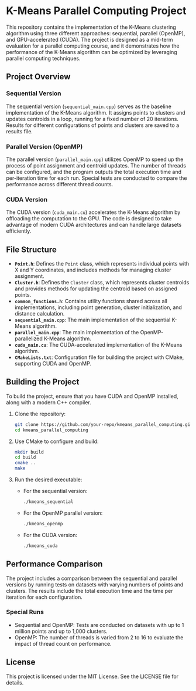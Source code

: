 
# K-Means Parallel Computing Project

This repository contains the implementation of the K-Means clustering algorithm using three different approaches: sequential, parallel (OpenMP), and GPU-accelerated (CUDA). The project is designed as a mid-term evaluation for a parallel computing course, and it demonstrates how the performance of the K-Means algorithm can be optimized by leveraging parallel computing techniques.

## Project Overview

### Sequential Version
The sequential version (`sequential_main.cpp`) serves as the baseline implementation of the K-Means algorithm. It assigns points to clusters and updates centroids in a loop, running for a fixed number of 20 iterations. Results for different configurations of points and clusters are saved to a results file.

### Parallel Version (OpenMP)
The parallel version (`parallel_main.cpp`) utilizes OpenMP to speed up the process of point assignment and centroid updates. The number of threads can be configured, and the program outputs the total execution time and per-iteration time for each run. Special tests are conducted to compare the performance across different thread counts.

### CUDA Version
The CUDA version (`cuda_main.cu`) accelerates the K-Means algorithm by offloading the computation to the GPU. The code is designed to take advantage of modern CUDA architectures and can handle large datasets efficiently.

## File Structure

- **`Point.h`**: Defines the `Point` class, which represents individual points with X and Y coordinates, and includes methods for managing cluster assignment.
- **`Cluster.h`**: Defines the `Cluster` class, which represents cluster centroids and provides methods for updating the centroid based on assigned points.
- **`common_functions.h`**: Contains utility functions shared across all implementations, including point generation, cluster initialization, and distance calculation.
- **`sequential_main.cpp`**: The main implementation of the sequential K-Means algorithm.
- **`parallel_main.cpp`**: The main implementation of the OpenMP-parallelized K-Means algorithm.
- **`cuda_main.cu`**: The CUDA-accelerated implementation of the K-Means algorithm.
- **`CMakeLists.txt`**: Configuration file for building the project with CMake, supporting CUDA and OpenMP.

## Building the Project

To build the project, ensure that you have CUDA and OpenMP installed, along with a modern C++ compiler.

1. Clone the repository:
   ```bash
   git clone https://github.com/your-repo/kmeans_parallel_computing.git
   cd kmeans_parallel_computing
   ```

2. Use CMake to configure and build:
   ```bash
   mkdir build
   cd build
   cmake ..
   make
   ```

3. Run the desired executable:
   - For the sequential version:
     ```bash
     ./kmeans_sequential
     ```
   - For the OpenMP parallel version:
     ```bash
     ./kmeans_openmp
     ```
   - For the CUDA version:
     ```bash
     ./kmeans_cuda
     ```

## Performance Comparison

The project includes a comparison between the sequential and parallel versions by running tests on datasets with varying numbers of points and clusters. The results include the total execution time and the time per iteration for each configuration.

### Special Runs
- Sequential and OpenMP: Tests are conducted on datasets with up to 1 million points and up to 1,000 clusters.
- OpenMP: The number of threads is varied from 2 to 16 to evaluate the impact of thread count on performance.

## License

This project is licensed under the MIT License. See the LICENSE file for details.
